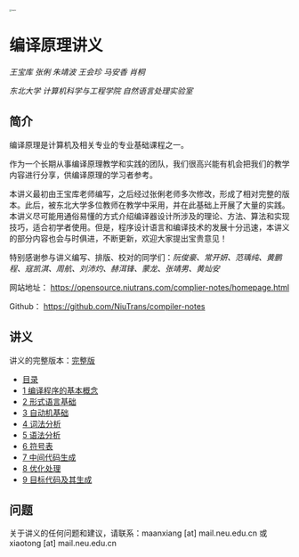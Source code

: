 <img src=".\figure\main.jpg" alt="main" style="zoom: 25%;" />

# 编译原理讲义

*王宝库 张俐 朱靖波 王会珍 马安香 肖桐*

*东北大学 计算机科学与工程学院 自然语言处理实验室*

## 简介

编译原理是计算机及相关专业的专业基础课程之一。

作为一个长期从事编译原理教学和实践的团队，我们很高兴能有机会把我们的教学内容进行分享，供编译原理的学习者参考。

本讲义最初由王宝库老师编写，之后经过张俐老师多次修改，形成了相对完整的版本。此后，被东北大学多位教师在教学中采用，并在此基础上开展了大量的实践。本讲义尽可能用通俗易懂的方式介绍编译器设计所涉及的理论、方法、算法和实现技巧，适合初学者使用。但是，程序设计语言和编译技术的发展十分迅速，本讲义的部分内容也会与时俱进，不断更新，欢迎大家提出宝贵意见！

特别感谢参与讲义编写、排版、校对的同学们：*阮俊豪、常开妍、范瑀纯、黄鹏程、寇凯淇、周航、刘沛灼、赫洱锋、蒙龙、张靖男、黄灿安*

网站地址： https://opensource.niutrans.com/complier-notes/homepage.html

Github： https://github.com/NiuTrans/compiler-notes


## 讲义

讲义的完整版本：[完整版](https://opensource.niutrans.com/complier-notes/pdf/compiler-notes.pdf)
- [目录](https://opensource.niutrans.com/complier-notes/pdf/contents.pdf)
- [1 编译程序的基本概念](https://opensource.niutrans.com/complier-notes/pdf/chapter1.pdf)
- [2 形式语言基础](https://opensource.niutrans.com/complier-notes/pdf/chapter2.pdf)
- [3 自动机基础](https://opensource.niutrans.com/complier-notes/pdf/chapter3.pdf)
- [4 词法分析](https://opensource.niutrans.com/complier-notes/pdf/chapter4.pdf)
- [5 语法分析](https://opensource.niutrans.com/complier-notes/pdf/chapter5.pdf)
- [6 符号表](https://opensource.niutrans.com/complier-notes/pdf/chapter6.pdf)
- [7 中间代码生成](https://opensource.niutrans.com/complier-notes/pdf/chapter7.pdf)
- [8 优化处理](https://opensource.niutrans.com/complier-notes/pdf/chapter8.pdf)
- [9 目标代码及其生成](https://opensource.niutrans.com/complier-notes/pdf/chapter9.pdf)

## 问题

关于讲义的任何问题和建议，请联系：maanxiang [at] mail.neu.edu.cn 或 xiaotong [at] mail.neu.edu.cn

